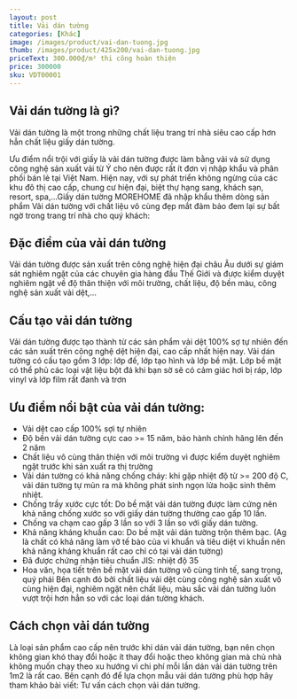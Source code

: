 ```yaml
---
layout: post
title: Vải dán tường
categories: [Khác]
image: /images/product/vai-dan-tuong.jpg
thumb: /images/product/425x200/vai-dan-tuong.jpg
priceText: 300.000₫/m² thi công hoàn thiện
price: 300000
sku: VDT00001
---
```


## Vải dán tường là gì?
Vải dán tường là một trong những chất liệu trang trí nhà siêu cao cấp hơn hẳn chất liệu giấy dán tường.

Ưu điểm nổi trội với giấy là vải dán tường được làm bằng vải và sử dụng công nghệ sản xuất vải từ Ý cho nên được rất ít đơn vị nhập khẩu và phân phối bán lẻ tại Việt Nam. Hiện nay, với sự phát triển không ngừng của các khu đô thị cao cấp, chung cư hiện đại, biệt thự hạng sang, khách sạn, resort, spa,…Giấy dán tường MOREHOME đã nhập khẩu thêm dòng sản phẩm Vải dán tường với chất liệu vô cùng đẹp mắt đảm bảo đem lại sự bất ngờ trong trang trí nhà cho quý khách:

## Đặc điểm của vải dán tường
Vải dán tường được sản xuất trên công nghệ hiện đại châu Âu dưới sự giám sát nghiêm ngặt của các chuyên gia hàng đầu Thế Giới và được kiểm duyệt nghiêm ngặt về độ thân thiện với môi trường, chất liệu, độ bền màu, công nghệ sản xuất vải dệt,…

## Cấu tạo vải dán tường
Vải dán tường được tạo thành từ các sản phẩm vải dệt 100% sợ tự nhiên đến các sản xuất trên công nghệ dệt hiện đại, cao cấp nhất hiện nay. Vải dán tường có cấu tạo gồm 3 lớp: lớp đế, lớp tạo hình và lớp bề mặt. Lớp bề mặt có thể phủ các loại vật liệu bột đá khi bạn sờ sẽ có cảm giác hơi bị ráp, lớp vinyl và lớp film rất đanh và trơn

## Ưu điểm nổi bật của vải dán tường:
- Vải dệt cao cấp 100% sợi tự nhiên
- Độ bền vải dán tường cực cao >= 15 năm, bảo hành chính hãng lên đến 2 năm
- Chất liệu vô cùng thân thiện với môi trường vì được kiểm duyệt nghiêm ngặt trước khi sản xuất ra thị trường
- Vải dán tường có khả năng chống cháy: khi gặp nhiệt độ từ >= 200 độ C, vải dán tường tự mủn ra mà không phát sinh ngọn lửa hoặc sinh thêm nhiệt.
- Chống trầy xước cực tốt: Do bề mặt vải dán tường được làm cứng nên khả năng chống xước so với giấy dán tường thường cao gấp 10 lần.
- Chống va chạm cao gấp 3 lần so với 3 lần so với giấy dán tường.
- Khả năng kháng khuẩn cao: Do bề mặt vải dán tường trộn thêm bạc. (Ag là chất có khả năng làm vỡ tế bào của vi khuẩn và tiêu diệt vi khuẩn nên khả năng kháng khuẩn rất cao chỉ có tại vải dán tường)
- Đã được chứng nhận tiêu chuẩn JIS: nhiệt độ 35
- Hoa văn, họa tiết trên bề mặt vải dán tường vô cùng tinh tế, sang trọng, quý phái
Bên cạnh đó bởi chất liệu vải dệt cùng công nghệ sản xuất vô cùng hiện đại, nghiêm ngặt nên chất liệu, màu sắc vải dán tường luôn vượt trội hơn hẳn so với các loại dán tường khách.

## Cách chọn vải dán tường
Là loại sản phẩm cao cấp nên trước khi dán vải dán tường, bạn nên chọn không gian khó thay đổi hoặc ít thay đổi hoặc theo không gian mà chủ nhà không muốn chạy theo xu hướng vì chi phí mỗi lần dán vải dán tường trên 1m2 là rất cao. Bên cạnh đó để lựa chọn mẫu vải dán tường phù hợp hãy tham khảo bài viết: Tư vấn cách chọn vải dán tường.